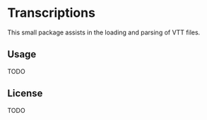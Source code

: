 # Transcriptions

This small package assists in the loading and parsing of VTT files.

## Usage

TODO

## License

TODO
